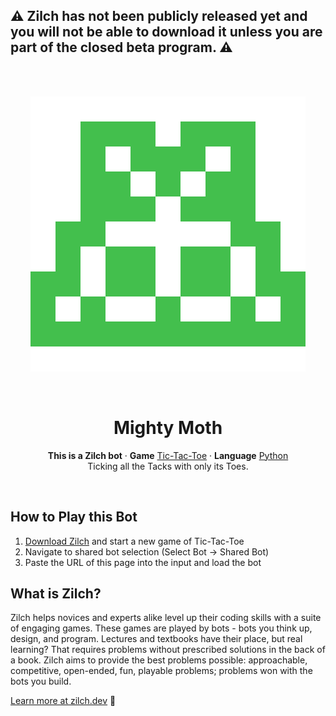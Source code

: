 ## ⚠️ Zilch has not been publicly released yet and you will not be able to download it unless you are part of the closed beta program. ⚠️

<br/>
<br/>
<p align="center">
    <img src="./avatar.svg"/>
</p>
<br/>
<h1 align="center">Mighty Moth</h1>
<p align="center"><b>This is a Zilch bot</b> · <b>Game</b> <a href="https://zilch.dev/games/tic-tac-toe">Tic-Tac-Toe</a> · <b>Language</b> <a href="https://zilch.dev/languages/python">Python</a><br/>Ticking all the Tacks with only its Toes. 
</p>
<br/>

## How to Play this Bot

1. [Download Zilch](https://zilch.dev/download) and start a new game of Tic-Tac-Toe
2. Navigate to shared bot selection (Select Bot → Shared Bot)
3. Paste the URL of this page into the input and load the bot

## What is Zilch?

Zilch helps novices and experts alike level up their coding skills with a suite of engaging games. These games are played by bots - bots you think up, design, and program. Lectures and textbooks have their place, but real learning? That requires problems without prescribed solutions in the back of a book. Zilch aims to provide the best problems possible: approachable, competitive, open-ended, fun, playable problems; problems won with the bots you build.

[Learn more at zilch.dev](https://zilch.dev) 🚀